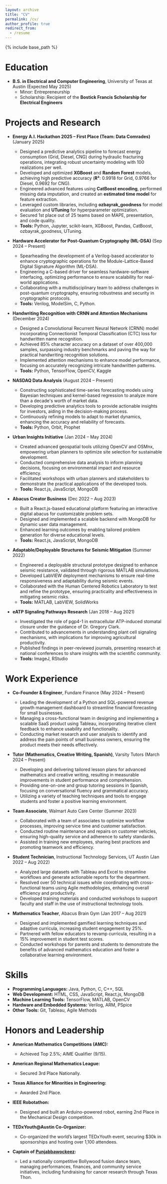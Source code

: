```yaml
---
layout: archive
title: "CV"
permalink: /cv/
author_profile: true
redirect_from:
  - /resume
---
```


{% include base_path %}

Education
======
* **B.S. in Electrical and Computer Engineering**, University of Texas at Austin (Expected May 2025)  
  * Minor: Entrepreneurship  
  * Scholarship: Recipient of the **Bostick Francis Scholarship for Electrical Engineers**  

Projects and Research
======
* **Energy A.I. Hackathon 2025 – First Place (Team: Data Comrades)** (January 2025)  
  * Designed a predictive analytics pipeline to forecast energy consumption (Grid, Diesel, CNG) during hydraulic fracturing operations, integrating robust uncertainty modeling with 100 realizations per well.  
  * Developed and optimized **XGBoost** and **Random Forest** models, achieving high predictive accuracy (**R²**: 0.9918 for Grid, 0.9766 for Diesel, 0.9692 for CNG).  
  * Engineered advanced features using **CatBoost encoding**, performed missing data imputation, and created an **estimated time model** for feature extraction.  
  * Leveraged custom libraries, including **ozbayrak_goodness** for model evaluation and **UTuning** for hyperparameter optimization.  
  * Secured 1st place out of 25 teams based on MAPE, presentation, and code quality.  
  * **Tools:** Python, Jupyter, scikit-learn, XGBoost, Pandas, CatBoost, ozbayrak_goodness, UTuning.  

* **Hardware Accelerator for Post-Quantum Cryptography (ML-DSA)** (Sep 2024 – Present)  
  * Spearheading the development of a Verilog-based accelerator to enhance cryptographic operations for the Module-Lattice-Based Digital Signature Algorithm (ML-DSA).  
  * Engineering a C-based driver for seamless hardware-software interfacing, optimizing performance to ensure scalability for real-world applications.  
  * Collaborating with a multidisciplinary team to address challenges in post-quantum cryptography, ensuring robustness and security in cryptographic protocols.  
  * **Tools:** Verilog, ModelSim, C, Python.

* **Handwriting Recognition with CRNN and Attention Mechanisms** (December 2024)  
  * Designed a Convolutional Recurrent Neural Network (CRNN) model incorporating Connectionist Temporal Classification (CTC) loss for handwritten name recognition.  
  * Achieved 85% character accuracy on a dataset of over 400,000 samples, surpassing industry benchmarks and paving the way for practical handwriting recognition solutions.  
  * Implemented attention mechanisms to enhance model performance, focusing on accurately recognizing intricate handwritten patterns.  
  * **Tools:** Python, TensorFlow, OpenCV, Kaggle

* **NASDAQ Data Analysis** (August 2024 – Present)  
  * Constructing sophisticated time-series forecasting models using Bayesian techniques and kernel-based regression to analyze more than a decade's worth of market data.  
  * Developing predictive analytics tools to provide actionable insights for investors, aiding in the decision-making process.  
  * Continuously refining models to adapt to market dynamics, enhancing the accuracy and reliability of forecasts.  
  * **Tools:** Python, Orbit, Prophet

* **Urban Insights Initiative** (Jan 2024 – May 2024)  
  * Created advanced geospatial tools utilizing OpenCV and OSMnx, empowering urban planners to optimize site selection for sustainable development.  
  * Conducted comprehensive data analysis to inform planning decisions, focusing on environmental impact and resource efficiency.  
  * Facilitated workshops with urban planners and stakeholders to demonstrate the practical applications of the developed tools.  
  * **Tools:** React.js, JavaScript, MongoDB

* **Abacus Creator Business** (Dec 2022 – Aug 2023)  
  * Built a React.js-based educational platform featuring an interactive digital abacus for customizable problem sets.  
  * Designed and implemented a scalable backend with MongoDB for dynamic user data management.  
  * Enhanced learning outcomes by enabling tailored problem generation for diverse educational levels.  
  * **Tools:** React.js, JavaScript, MongoDB  

* **Adaptable/Deployable Structures for Seismic Mitigation** (Summer 2022)  
  * Engineered a deployable structural prototype designed to enhance seismic resistance, validated through rigorous MATLAB simulations.  
  * Developed LabVIEW deployment mechanisms to ensure real-time responsiveness and adaptability during seismic events.  
  * Collaborated with the Human Centered Robotics Laboratory to test and refine the prototype, ensuring practicality and effectiveness in mitigating seismic risks.  
  * **Tools:** MATLAB, LabVIEW, SolidWorks

* **eATP Signaling Pathways Research** (Jan 2018 – Aug 2021)  
  * Investigated the role of pgp4-1 in extracellular ATP-induced stomatal closure under the guidance of Dr. Gregory Clark.  
  * Contributed to advancements in understanding plant cell signaling mechanisms, with implications for improving agricultural productivity.  
  * Published findings in peer-reviewed journals, presenting research at national conferences to share insights with the scientific community.
  * **Tools:** ImageJ, RStudio  

Work Experience
======
* **Co-Founder & Engineer**, Fundare Finance (May 2024 – Present)  
  * Leading the development of a Python and SQL-powered revenue growth management dashboard to streamline financial forecasting for small businesses.  
  * Managing a cross-functional team in designing and implementing a scalable SaaS product using Tableau, incorporating iterative client feedback to enhance usability and functionality.  
  * Conducting market research and user analysis to identify and address the pain points of small business owners, ensuring the product meets their needs effectively.  

* **Tutor (Mathematics, Creative Writing, Spanish)**, Varsity Tutors (March 2024 – Present)  
  * Developing and delivering tailored lesson plans for advanced mathematics and creative writing, resulting in measurable improvements in student performance and comprehension.  
  * Providing one-on-one and group tutoring sessions in Spanish, focusing on conversational fluency and grammatical accuracy.  
  * Utilizing a variety of teaching techniques and tools to engage students and foster a positive learning environment.  

* **Team Associate**, Walmart Auto Care Center (Summer 2023)  
  * Collaborated with a team of associates to optimize workflow processes, improving service time and customer satisfaction.  
  * Conducted routine maintenance and repairs on customer vehicles, ensuring high-quality service and adherence to safety standards.  
  * Assisted in training new employees, sharing best practices and promoting teamwork and efficiency.  

* **Student Technician**, Instructional Technology Services, UT Austin (Jan 2022 – Aug 2022)  
  * Analyzed large datasets with Tableau and Excel to streamline workflows and generate actionable reports for the department.  
  * Resolved over 50 technical issues while coordinating with cross-functional teams using Agile methodologies, enhancing overall efficiency and productivity.  
  * Developed training materials and conducted workshops to support faculty and staff in the use of instructional technology tools.  

* **Mathematics Teacher**, Abacus Brain Gym (Jan 2017 – Aug 2021)  
  * Designed and implemented gamified learning techniques and adaptive curricula, increasing student engagement by 25%.  
  * Partnered with fellow educators to revamp curricula, resulting in a 15% improvement in student test scores.  
  * Conducted workshops for parents and students to demonstrate the benefits of advanced mathematics education and foster a collaborative learning environment.  

Skills
======
* **Programming Languages:** Java, Python, C, C++, SQL  
* **Web Development:** HTML, CSS, JavaScript, React.js, MongoDB  
* **Machine Learning Tools:** TensorFlow, MATLAB, OpenCV  
* **Hardware and Embedded Systems:** Verilog, ARM, PSpice  
* **Other Tools:** Git, Tableau, Agile Methods  

Honors and Leadership
======
* **American Mathematics Competitions (AMC):**  
  * Achieved Top 2.5%; AIME Qualifier (9/15).  

* **American Regional Mathematics League:**  
  * Secured 3rd Place Nationally.  

* **Texas Alliance for Minorities in Engineering:**  
  * Awarded 2nd Place.  

* **IEEE Robotathon:**  
  * Designed and built an Arduino-powered robot, earning 2nd Place in the Mechanical Design competition.  

* **TEDxYouth@Austin Co-Organizer:**  
  * Co-organized the world’s largest TEDxYouth event, securing $30k in sponsorships and hosting over 1,100 attendees.  

* **Captain of [Punjabbawockeez](https://punjabbawockeez.wixsite.com/punjabbawockeez):**  
  * Led a nationally competitive Bollywood fusion dance team, managing performances, finances, and community service initiatives, including fundraising for cancer research through Texas Thon.  
